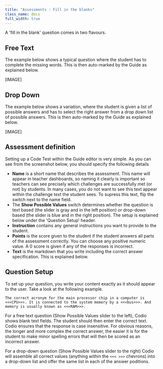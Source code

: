 ```yaml
---
title: "Assessments : Fill in the blanks"
class_name: docs
full_width: true
---
```


A 'fill in the blank' question comes in two flavours.

## Free Text
The example below shows a typical question where the student has to complete the missing words. This is then auto-marked by the Guide as explained below.

[IMAGE]

## Drop Down
The example below shows a variation, where the student is given a list of possible answers and has to select the right answer from a drop down list of possible answers. This is then auto-marked by the Guide as explained below.

[IMAGE]

## Assessment definition
Setting up a Code Test within the Guide editor is very simple. As you can see from the screenshot below, you should specify the following details

- **Name** is a short name that describes the assessment. This name will appear in teacher dashboards, so naming it clearly is important so teachers can see precisely which challenges are successfully met (or not) by students. In many cases, you do not want to see this text appear within the challenge text the student sees. To supress this text, flip the switch next to the name field.
- The **Show Possible Values** switch determines whether the question is text based (the slider is gray and in the left position) or drop-down based (the slider is blue and in the right position). The setup is explained below under the 'Question Setup' header.
- **Instruction** contains any general instructions you want to provide to the student.
- **Points** is the score given to the student if the student answers all parts of the assessment correctly. You can choose any positive numeric value. A 0 score is given if any of the responses is incorrect.
- **Text** is the markdown that you write including the correct answer specification. This is explained below.

## Question Setup
To set up your question, you write your content exactly as it should appear to the user. Take a look at the following example.

```
The correct acronym for the main processor chip in a computer is <<<CPU>>>. It is connected to the system memory by a <<<bus>>>. And memory is usually known as <<<RAM>>>.
```

For a free text question (Show Possible Values slider to the left), Codio shows blank text fields. The student should then enter the correct text. Codio ensures that the response is case insensitive. For obvious reasons, the longer and more complex the correct answer, the easier it is for the student to make minor spelling errors that will then be scored as an incorrect answer.

For a drop-down question (Show Possible Values slider to the right) Codio will assemble all correct values (anything within the `<<< >>>` chevrons) into a drop-down list and offer the same list in each of the answer poditions.






